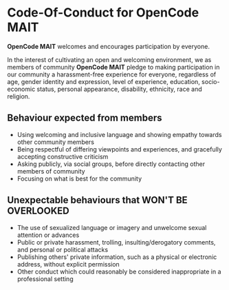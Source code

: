 # Code-Of-Conduct for OpenCode MAIT

**OpenCode MAIT** welcomes and encourages participation by everyone.

In the interest of cultivating an open and welcoming environment, we as members of community **OpenCode MAIT** pledge to making participation in our community a harassment-free experience for everyone, regardless of age, gender identity and expression, level of experience, education, socio-economic status, personal appearance, disability, ethnicity, race and religion.

## Behaviour expected from members

* Using welcoming and inclusive language and showing empathy towards other community members
* Being respectful of differing viewpoints and experiences, and gracefully accepting constructive criticism
* Asking publicly, via social groups, before directly contacting other members of community
* Focusing on what is best for the community

## Unexpectable behaviours that WON'T BE OVERLOOKED

* The use of sexualized language or imagery and unwelcome sexual attention or advances
* Public or private harassment, trolling, insulting/derogatory comments, and personal or political attacks
* Publishing others' private information, such as a physical or electronic address, without explicit permission
* Other conduct which could reasonably be considered inappropriate in a professional setting
